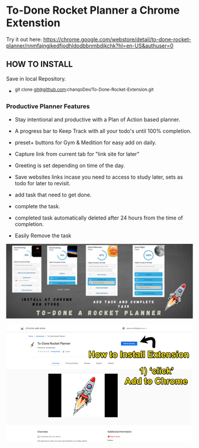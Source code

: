 # To-Done Rocket Planner a Chrome Extenstion

Try it out here: https://chrome.google.com/webstore/detail/to-done-rocket-planner/nnmfajngjkedfjodhldodbbnmbdjkchk?hl=en-US&authuser=0

## HOW TO INSTALL

Save in local Repository.

- <sup> git clone git@github.com:chanqoDev/To-Done-Rocket-Extension.git </sup>

### Productive Planner Features

- Stay intentional and productive with a Plan of Action based planner.

- A progress bar to Keep Track with all your todo's until 100% completion.

- preset+ buttons for Gym & Medition for easy add on daily.

- Capture link from current tab for "link site for later"

- Greeting is set depending on time of the day.

- Save websites links incase you need to access to study later, sets as todo for later to revisit.

- add task that need to get done.

- complete the task.

- completed task automatically deleted after 24 hours from the time of completion.

- Easily Remove the task

[<img src="https://github.com/chanqoDev/To-Done-Rocket-Extension/blob/b0c897b19545d29652decb34c522cd5da9cd6400/images/bannerImage.png">]()

[<img src="https://github.com/chanqoDev/To-Done-Rocket-Extension/blob/b0c897b19545d29652decb34c522cd5da9cd6400/images/add1.png">]()
